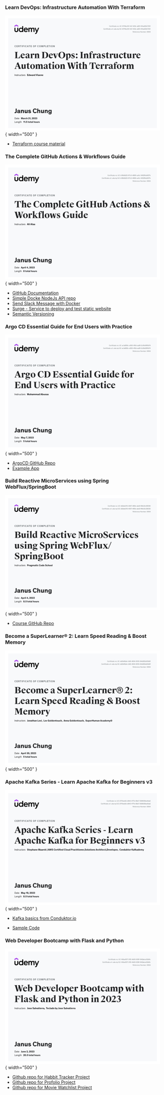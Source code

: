 ### Learn DevOps: Infrastructure Automation With Terraform
![terraform cert](../assets/about-me/certificate/terraform.jpeg){ width="500" }

- [Terraform course material](https://github.com/wardviaene/terraform-course)

### The Complete GitHub Actions & Workflows Guide
![terraform cert](../assets/about-me/certificate/github-actions.jpeg){ width="500" }

- [GitHub Documentation](https://docs.github.com/en/actions)
- [Simple Docke NodeJs API repo](https://github.com/alialaa/simple-docker-nodejs-api)
- [Send Slack Message with Docker](https://hub.docker.com/r/technosophos/slack-notify/)
- [Surge - Service to deploy and test static website](https://surge.sh/)
- [Semantic Versioning](https://semver.org/)

### Argo CD Essential Guide for End Users with Practice
![terraform cert](../assets/about-me/certificate/argo-cd.jpeg){ width="500" }

- [ArgoCD GitHub Repo](https://github.com/argoproj/argo-cd/)
- [Example App](https://github.com/mabusaa/argocd-example-apps)

### Build Reactive MicroServices using Spring WebFlux/SpringBoot
![terraform cert](../assets/about-me/certificate/reactive-spring.jpeg){ width="500" }

- [Course GitHub Repo](https://github.com/dilipsundarraj1/reactive-spring-webflux/tree/final)


### Become a SuperLearner® 2: Learn Speed Reading & Boost Memory
![terraform cert](../assets/about-me/certificate/super-learner.jpeg){ width="500" }

### Apache Kafka Series - Learn Apache Kafka for Beginners v3
![kafka beginners cert](../assets/about-me/certificate/kafka-beginners.jpeg){ width="500" }

- [Kafka basics from Conduktor.io](https://www.conduktor.io/kafka/kafka-fundamentals/)

- [Sample Code](https://github.com/conduktor/kafka-beginners-course)

### Web Developer Bootcamp with Flask and Python
![Flask cert](../assets/about-me/certificate/flask.jpeg){ width="500" }

- [Github repo for Habbit Tracker Project](https://github.com/tecladocode/web-dev-bootcamp/tree/master/curriculum/section10/lectures)
- [Github repo for Profolio Project](https://github.com/tecladocode/web-dev-bootcamp/tree/master/curriculum/section12/lectures)
- [Github repo for Movie Watchlist Project](https://github.com/tecladocode/web-dev-bootcamp/tree/master/curriculum/section14/lectures)